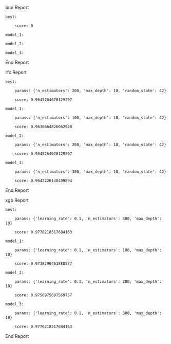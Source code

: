 bnn Report

	best:

		score: 0

	model_1:

	model_2:

	model_3:

End Report

rfc Report

	best:

		params: {'n_estimators': 200, 'max_depth': 10, 'random_state': 42}

		score: 0.9645264670129297

	model_1:

		params: {'n_estimators': 100, 'max_depth': 10, 'random_state': 42}

		score: 0.9636664826062948

	model_2:

		params: {'n_estimators': 200, 'max_depth': 10, 'random_state': 42}

		score: 0.9645264670129297

	model_3:

		params: {'n_estimators': 300, 'max_depth': 10, 'random_state': 42}

		score: 0.9642226148409894

End Report

xgb Report

	best:

		params: {'learning_rate': 0.1, 'n_estimators': 300, 'max_depth': 10}

		score: 0.9770218517684163

	model_1:

		params: {'learning_rate': 0.1, 'n_estimators': 100, 'max_depth': 10}

		score: 0.9738290463888577

	model_2:

		params: {'learning_rate': 0.1, 'n_estimators': 200, 'max_depth': 10}

		score: 0.9756975697569757

	model_3:

		params: {'learning_rate': 0.1, 'n_estimators': 300, 'max_depth': 10}

		score: 0.9770218517684163

End Report

